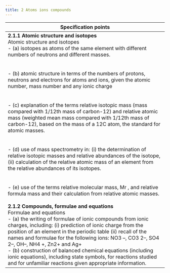 ```yaml
---
title: 2 Atoms ions compounds
---
```

<!--ID: 1724603671370-->


| Specification points                                                                                                                                                                                                                                                                                                                                                                                                                                                                                                                                                                                                                                                                                                                                                                                                                                                                                                                                                                                                                                                                                                                                                                                                                                                                                                                                                                                                                                                                                                                                                                                |
| --------------------------------------------------------------------------------------------------------------------------------------------------------------------------------------------------------------------------------------------------------------------------------------------------------------------------------------------------------------------------------------------------------------------------------------------------------------------------------------------------------------------------------------------------------------------------------------------------------------------------------------------------------------------------------------------------------------------------------------------------------------------------------------------------------------------------------------------------------------------------------------------------------------------------------------------------------------------------------------------------------------------------------------------------------------------------------------------------------------------------------------------------------------------------------------------------------------------------------------------------------------------------------------------------------------------------------------------------------------------------------------------------------------------------------------------------------------------------------------------------------------------------------------------------------------------------------------------------- |
| **2.1.1 Atomic structure and isotopes**<br>Atomic structure and isotopes<br>- (a) isotopes as atoms of the same element with different numbers of neutrons and different masses.<br><br><br>- (b) atomic structure in terms of the numbers of protons, neutrons and electrons for atoms and ions, given the atomic number, mass number and any ionic charge<br><br><br>- (c) explanation of the terms relative isotopic mass (mass compared with 1/12th mass of carbon-12) and relative atomic mass (weighted mean mass compared with 1/12th mass of carbon-12), based on the mass of a 12C atom, the standard for atomic masses.<br><br><br>- (d) use of mass spectrometry in: (i) the determination of relative isotopic masses and relative abundances of the isotope, (ii) calculation of the relative atomic mass of an element from the relative abundances of its isotopes.<br><br><br>- (e) use of the terms relative molecular mass, Mr , and relative formula mass and their calculation from relative atomic masses.<br><br>**2.1.2 Compounds, formulae and equations**<br>Formulae and equations<br>- (a) the writing of formulae of ionic compounds from ionic charges, including: (i) prediction of ionic charge from the position of an element in the periodic table (ii) recall of the names and formulae for the following ions: NO3 –, CO3 2–, SO4 2–, OH–, NH4 +, Zn2+ and Ag+<br>- (b) construction of balanced chemical equations (including ionic equations), including state symbols, for reactions studied and for unfamiliar reactions given appropriate information.<br> |
